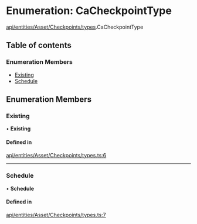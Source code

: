 # Enumeration: CaCheckpointType

[api/entities/Asset/Checkpoints/types](../wiki/api.entities.Asset.Checkpoints.types).CaCheckpointType

## Table of contents

### Enumeration Members

- [Existing](../wiki/api.entities.Asset.Checkpoints.types.CaCheckpointType#existing)
- [Schedule](../wiki/api.entities.Asset.Checkpoints.types.CaCheckpointType#schedule)

## Enumeration Members

### Existing

• **Existing**

#### Defined in

[api/entities/Asset/Checkpoints/types.ts:6](https://github.com/PolymathNetwork/polymesh-sdk/blob/299ce247/src/api/entities/Asset/Checkpoints/types.ts#L6)

___

### Schedule

• **Schedule**

#### Defined in

[api/entities/Asset/Checkpoints/types.ts:7](https://github.com/PolymathNetwork/polymesh-sdk/blob/299ce247/src/api/entities/Asset/Checkpoints/types.ts#L7)
